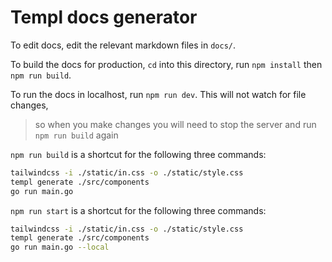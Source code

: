 # Templ docs generator

To edit docs, edit the relevant markdown files in `docs/`.

To build the docs for production, `cd` into this directory, run `npm install` then `npm run build`.

To run the docs in localhost, run `npm run dev`. This will not watch for file changes, 
>so when you make changes you will need to stop the server and run `npm run build` again

`npm run build` is a shortcut for the following three commands:
```sh
tailwindcss -i ./static/in.css -o ./static/style.css
templ generate ./src/components
go run main.go
```

`npm run start` is a shortcut for the following three commands:
```sh
tailwindcss -i ./static/in.css -o ./static/style.css
templ generate ./src/components
go run main.go --local
```
